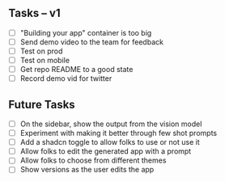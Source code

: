## Tasks – v1

- [ ] "Building your app" container is too big
- [ ] Send demo video to the team for feedback
- [ ] Test on prod
- [ ] Test on mobile
- [ ] Get repo README to a good state
- [ ] Record demo vid for twitter

## Future Tasks

- [ ] On the sidebar, show the output from the vision model
- [ ] Experiment with making it better through few shot prompts
- [ ] Add a shadcn toggle to allow folks to use or not use it
- [ ] Allow folks to edit the generated app with a prompt
- [ ] Allow folks to choose from different themes
- [ ] Show versions as the user edits the app
